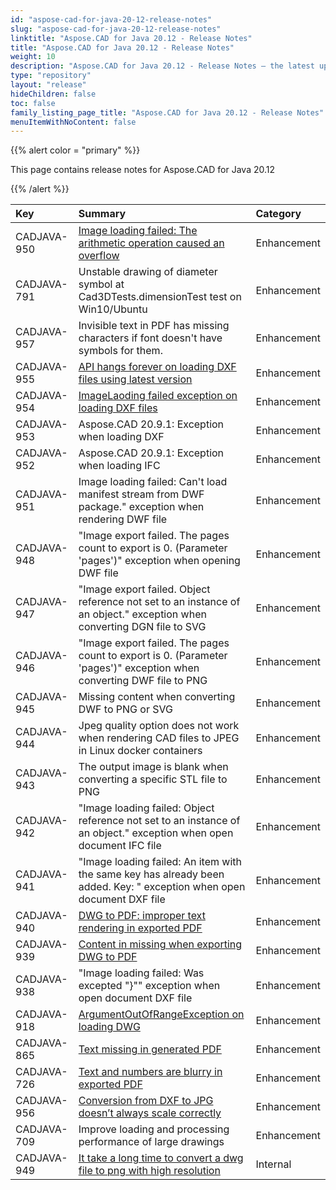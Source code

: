 ```yaml
---
id: "aspose-cad-for-java-20-12-release-notes"
slug: "aspose-cad-for-java-20-12-release-notes"
linktitle: "Aspose.CAD for Java 20.12 - Release Notes"
title: "Aspose.CAD for Java 20.12 - Release Notes"
weight: 10
description: "Aspose.CAD for Java 20.12 - Release Notes – the latest updates and fixes."
type: "repository"
layout: "release"
hideChildren: false
toc: false
family_listing_page_title: "Aspose.CAD for Java 20.12 - Release Notes"
menuItemWithNoContent: false
---
```


{{% alert color = "primary" %}}

This page contains release notes for Aspose.CAD for Java 20.12

{{% /alert %}}


|**Key**|**Summary**|**Category**|
| :- | :- | :- |
| CADJAVA-950 | [Image loading failed: The arithmetic operation caused an overflow](https://forum.aspose.com/t/image-loading-failed-the-arithmetic-operation-caused-an-overflow/220962) | Enhancement |
| CADJAVA-791 | Unstable drawing of diameter symbol at Cad3DTests.dimensionTest test on Win10/Ubuntu | Enhancement |
| CADJAVA-957 | Invisible text in PDF has missing characters if font doesn't have symbols for them. | Enhancement |
| CADJAVA-955 | [API hangs forever on loading DXF files using latest version](https://forum.aspose.com/t/critical-some-dxf-files-hangs-the-library-net-aspose-cad-20-7-0-20-9-1/220113) | Enhancement |
| CADJAVA-954 | [ImageLaoding failed exception on loading DXF files](https://forum.aspose.com/t/some-dxf-files-trigger-the-exception-image-loading-failed-invalid-group-code-net-aspose-cad-20-6-0-20-7-0-20-9-1/220114) | Enhancement |
| CADJAVA-953 | Aspose.CAD 20.9.1: Exception when loading DXF | Enhancement |
| CADJAVA-952 | Aspose.CAD 20.9.1: Exception when loading IFC | Enhancement |
| CADJAVA-951 | Image loading failed: Can't load manifest stream from DWF package." exception when rendering DWF file | Enhancement |
| CADJAVA-948 | "Image export failed. The pages count to export is 0. (Parameter 'pages')" exception when opening DWF file | Enhancement |
| CADJAVA-947 | "Image export failed. Object reference not set to an instance of an object." exception when converting DGN file to SVG | Enhancement |
| CADJAVA-946 | "Image export failed. The pages count to export is 0. (Parameter 'pages')" exception when converting DWF file to PNG | Enhancement |
| CADJAVA-945 | Missing content when converting DWF to PNG or SVG | Enhancement |
| CADJAVA-944 | Jpeg quality option does not work when rendering CAD files to JPEG in Linux docker containers | Enhancement |
| CADJAVA-943 | The output image is blank when converting a specific STL file to PNG | Enhancement |
| CADJAVA-942 | "Image loading failed: Object reference not set to an instance of an object." exception when open document IFC file | Enhancement |
| CADJAVA-941 | "Image loading failed: An item with the same key has already been added. Key: " exception when open document DXF file | Enhancement |
| CADJAVA-940 | [DWG to PDF: improper text rendering in exported PDF](https://forum.aspose.com/t/aspose-cad20-10-for-net-dwg-pdf-180/221829) | Enhancement |
| CADJAVA-939 | [Content in missing when exporting DWG to PDF](https://forum.aspose.com/t/missing-things-from-cad-file/223023) | Enhancement |
| CADJAVA-938 | "Image loading failed: Was excepted "}"" exception when open document DXF file | Enhancement |
| CADJAVA-918 | [ArgumentOutOfRangeException on loading DWG](https://forum.aspose.com/t/com-aspose-cad-internal-exceptions-argumentoutofrangeexception/221978/3) | Enhancement |
| CADJAVA-865 | [Text missing in generated PDF](https://forum.aspose.com/t/generate-a-blank-pdf-when-converting-a-dwg-file/219460/6) | Enhancement |
| CADJAVA-726 | [Text and numbers are blurry in exported PDF](https://forum.aspose.com/t/aspose-cad-for-java-pdf/213599/3) | Enhancement |
| CADJAVA-956 | [Conversion from DXF to JPG doesn’t always scale correctly](https://forum.aspose.com/t/conversion-from-dxf-to-jpg-doesnt-always-scale-correctly/219491) | Enhancement |
| CADJAVA-709 | Improve loading and processing performance of large drawings | Enhancement |
| CADJAVA-949 | [It take a long time to convert a dwg file to png with high resolution](https://forum.aspose.com/t/it-take-a-long-time-to-convert-a-dwg-file-to-png-with-high-resolution/221046) | Internal |
